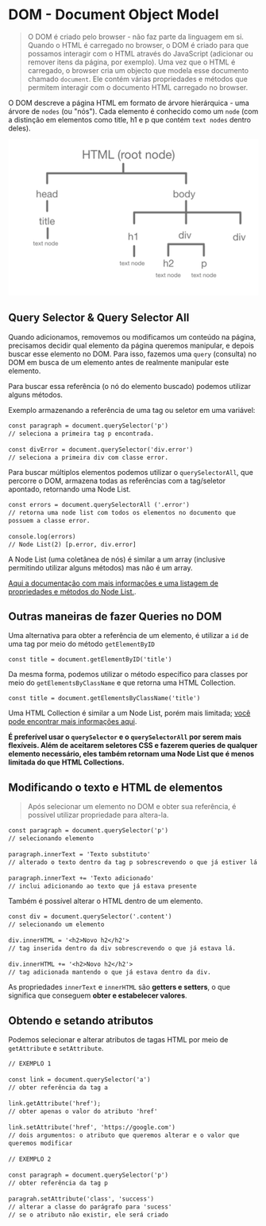 # DOM - Document Object Model

> O DOM é criado pelo browser - não faz parte da linguagem em si. Quando o HTML é carregado no browser, o DOM é criado para que possamos interagir com o HTML através do JavaScript (adicionar ou remover itens da página, por exemplo). Uma vez que o HTML é carregado, o browser cria um objecto que modela esse documento chamado `document`.  Ele contém várias propriedades e métodos que permitem interagir com o documento HTML carregado no browser. 

O DOM descreve a página HTML em formato de árvore hierárquica - uma árvore de `nodes` (ou "nós"). Cada elemento é conhecido como um `node` (com a distinção em elementos como title, h1 e p que contém `text nodes` dentro deles).

 
![alt text](../img/dom-tree.png "Esquema gráfico com representação da árvore do DOM com seu nó raiz (HTML), elementos (title, div, h1, pt) e nós de texto")


## Query Selector & Query Selector All

Quando adicionamos, removemos ou modificamos um conteúdo na página, precisamos decidir qual elemento da página queremos manipular, e depois buscar esse elemento no DOM. Para isso, fazemos uma `query` (consulta) no DOM em busca de um elemento antes de realmente manipular este elemento.

Para buscar essa referência (o nó do elemento buscado) podemos utilizar alguns métodos.   

Exemplo armazenando a referência de uma tag ou seletor em uma variável:
```
const paragraph = document.querySelector('p')
// seleciona a primeira tag p encontrada.

const divError = document.querySelector('div.error')
// seleciona a primeira div com classe error.
```

Para buscar múltiplos elementos podemos utilizar o `querySelectorAll`, que percorre o DOM, armazena todas as referências com a tag/seletor apontado, retornando uma Node List. 
```
const errors = document.querySelectorAll ('.error')
// retorna uma node list com todos os elementos no documento que possuem a classe error.

console.log(errors)
// Node List(2) [p.error, div.error]
```

A Node List (uma coletânea de nós) é similar a um array (inclusive permitindo utilizar alguns métodos) mas não é um array. 

[Aqui a documentação com mais informações e uma listagem de propriedades e métodos do Node List.](https://developer.mozilla.org/en-US/docs/Web/API/NodeList).


## Outras maneiras de fazer Queries no DOM

Uma alternativa para obter a referência de um elemento, é utilizar a `id` de uma tag por meio do método `getElementByID`
```
const title = document.getElementByID('title')
```

Da mesma forma, podemos utilizar o método específico para classes por meio do `getElementsByClassName` e que retorna uma HTML Collection.
```
const title = document.getElementsByClassName('title')
```

Uma HTML Collection é similar a um Node List, porém mais limitada; [você pode encontrar mais informações aqui](https://developer.mozilla.org/en-US/docs/Web/API/HTMLCollection).

**É preferível usar o `querySelector` e o `querySelectorAll` por serem mais flexíveis. Além de aceitarem seletores CSS e fazerem queries de qualquer elemento necessário, eles também retornam uma Node List que é menos limitada do que HTML Collections.**


## Modificando o texto e HTML de elementos

>Após selecionar um elemento no DOM e obter sua referência, é possível utilizar propriedade para altera-la.

```
const paragraph = document.querySelector('p')
// selecionando elemento

paragraph.innerText = 'Texto substituto'
// alterado o texto dentro da tag p sobrescrevendo o que já estiver lá

paragraph.innerText += 'Texto adicionado'
// inclui adicionando ao texto que já estava presente
```

Também é possível alterar o HTML dentro de um elemento.
```
const div = document.querySelector('.content')
// selecionando um elemento

div.innerHTML = '<h2>Novo h2</h2'>
// tag inserida dentro da div sobrescrevendo o que já estava lá.

div.innerHTML += '<h2>Novo h2</h2'>
// tag adicionada mantendo o que já estava dentro da div.
```

As propriedades `innerText` e `innerHTML` são **getters e setters**, o que significa que conseguem **obter e estabelecer valores**.


## Obtendo e setando atributos

Podemos selecionar e alterar atributos de tagas HTML por meio de `getAttribute` e `setAttribute`.

```
// EXEMPLO 1

const link = document.querySelector('a')
// obter referência da tag a

link.getAttribute('href');
// obter apenas o valor do atributo 'href'

link.setAttribute('href', 'https://google.com')
// dois argumentos: o atributo que queremos alterar e o valor que queremos modificar

// EXEMPLO 2

const paragraph = document.querySelector('p')
// obter referência da tag p

paragrah.setAttribute('class', 'success')
// alterar a classe do parágrafo para 'sucess'
// se o atributo não existir, ele será criado

```


